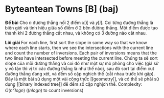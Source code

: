 # Byteantean Towns [B] (baj)
**Đề bài**
Cho $n$ đường thẳng nối 2 điểm $x[i]$ và $y[i]$. Coi từng đường thẳng là biên giới và tính hiệu giữa số điểm ở 2 bên đường thắng. Một điểm được tạo thành khi 2 đường thẳng cắt nhau, và không có 3 đường nào cắt nhau.

**Lời giải**
For each line, first sort the slope in some way so that we know where each line starts, then we see the intersections with the current line and count the number of inversions. Each pair of inversions means that the two lines have intersected before meeting the current line. Chúng ta sẽ sort slope của mỗi đường thẳng và coi đó như một sự mô phỏng cho việc (giả sử y vô tận thì vị trí các đường thẳng là như thế nào), sau đó sort tại điểm cut đường thẳng đang xét, và đếm số cặp nghịch thế (cắt nhau trước khi gặp). Đây là một bài sử dụng một vài công thức [[geometry]], và có thể sẽ phải sử dụng [[binary indexed tree]] để đếm số cặp nghịch thế.
Complexity: $O(n^2logn)$ (($nlogn$) to count inversions)
